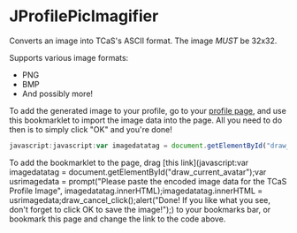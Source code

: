 # JProfilePicImagifier
Converts an image into TCaS's ASCII format. The image _MUST_ be 32x32.

Supports various image formats:
 - PNG
 - BMP
 - And possibly more!
 
To add the generated image to your profile, go to your [profile page](http://www.twocansandstring.com/profile/draw), and use this bookmarklet to import the image data into the page. All you need to do then is to simply click "OK" and you're done!

```javascript
javascript:javascript:var imagedatatag = document.getElementById("draw_current_avatar");var usrimagedata = prompt("Please paste the encoded image data for the TCaS Profile Image", imagedatatag.innerHTML);imagedatatag.innerHTML = usrimagedata;draw_cancel_click();alert("Done! If you like what you see, don't forget to click OK to save the image!");
```

To add the bookmarklet to the page, drag [this link](javascript:var imagedatatag = document.getElementById("draw_current_avatar");var usrimagedata = prompt("Please paste the encoded image data for the TCaS Profile Image", imagedatatag.innerHTML);imagedatatag.innerHTML = usrimagedata;draw_cancel_click();alert("Done! If you like what you see, don't forget to click OK to save the image!");) to your bookmarks bar, or bookmark this page and change the link to the code above.

